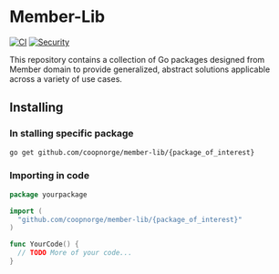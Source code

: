# Member-Lib

[![CI](https://github.com/coopnorge/member-lib/actions/workflows/ci.yaml/badge.svg?branch=main)](https://github.com/coopnorge/member-lib/actions/workflows/ci.yaml)
[![Security](https://github.com/coopnorge/member-lib/actions/workflows/security-scan.yaml/badge.svg?branch=main)](https://github.com/coopnorge/member-lib/actions/workflows/security-scan.yaml)

This repository contains a collection of Go packages designed from Member
domain to provide generalized, abstract solutions applicable across a variety
of use cases.

## Installing

### In stalling specific package

```bash
go get github.com/coopnorge/member-lib/{package_of_interest}
```

### Importing in code

```go
package yourpackage

import (
  "github.com/coopnorge/member-lib/{package_of_interest}"
)

func YourCode() {
  // TODO More of your code...
}
```
